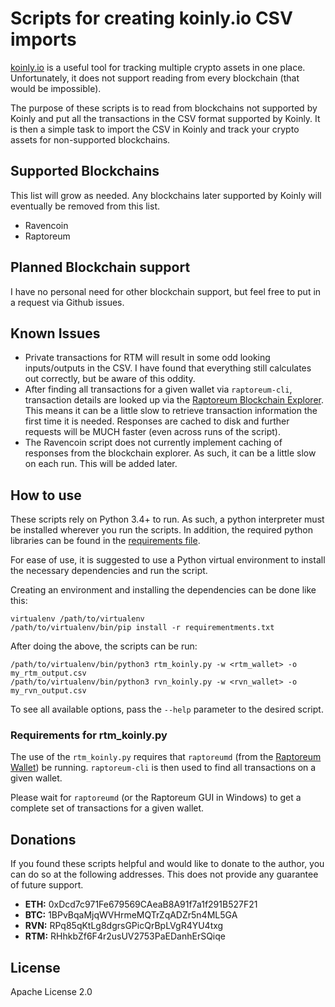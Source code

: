 # Scripts for creating koinly.io CSV imports
[koinly.io](https://koinly.io) is a useful tool for tracking multiple crypto assets in one place.  Unfortunately, it does not support reading from every blockchain (that would be impossible).

The purpose of these scripts is to read from blockchains not supported by Koinly and put all the transactions in the CSV format supported by Koinly.  It is then a simple task to import the CSV in Koinly and track your crypto assets for non-supported blockchains.

## Supported Blockchains
This list will grow as needed.  Any blockchains later supported by Koinly will eventually be removed from this list.

* Ravencoin
* Raptoreum

## Planned Blockchain support
I have no personal need for other blockchain support, but feel free to put in a request via Github issues.

## Known Issues
* Private transactions for RTM will result in some odd looking inputs/outputs in the CSV.  I have found that everything still calculates out correctly, but be aware of this oddity.
* After finding all transactions for a given wallet via ```raptoreum-cli```, transaction details are looked up via the [Raptoreum Blockchain Explorer](https://explorer.raptoreum.com/).  This means it can be a little slow to retrieve transaction information the first time it is needed.  Responses are cached to disk and further requests will be MUCH faster (even across runs of the script).
* The Ravencoin script does not currently implement caching of responses from the blockchain explorer.  As such, it can be a little slow on each run.  This will be added later.

## How to use
These scripts rely on Python 3.4+ to run.  As such, a python interpreter must be installed wherever you run the scripts.  In addition, the required python libraries can be found in the [requirements file](requirements.txt).

For ease of use, it is suggested to use a Python virtual environment to install the necessary dependencies and run the script.

Creating an environment and installing the dependencies can be done like this:
```
virtualenv /path/to/virtualenv
/path/to/virtualenv/bin/pip install -r requirementments.txt
```

After doing the above, the scripts can be run:
```
/path/to/virtualenv/bin/python3 rtm_koinly.py -w <rtm_wallet> -o my_rtm_output.csv
/path/to/virtualenv/bin/python3 rvn_koinly.py -w <rvn_wallet> -o my_rvn_output.csv
```

To see all available options, pass the ```--help``` parameter to the desired script.

### Requirements for rtm_koinly.py
The use of the ```rtm_koinly.py``` requires that ```raptoreumd``` (from the [Raptoreum Wallet](https://raptoreum.com/)) be running.  ```raptoreum-cli``` is then used to find all transactions on a given wallet.

Please wait for ```raptoreumd``` (or the Raptoreum GUI in Windows) to get a complete set of transactions for a given wallet.

## Donations
If you found these scripts helpful and would like to donate to the author, you can do so at the following addresses.  This does not provide any guarantee of future support.

* **ETH:** 0xDcd7c971Fe679569CAeaB8A91f7a1f291B527F21
* **BTC:** 1BPvBqaMjqWVHrmeMQTrZqADZr5n4ML5GA
* **RVN:** RPq85qKtLg8dgrsGPicQrBpLVgR4YU4txg
* **RTM:** RHhkbZf6F4r2usUV2753PaEDanhErSQiqe

## License
Apache License 2.0